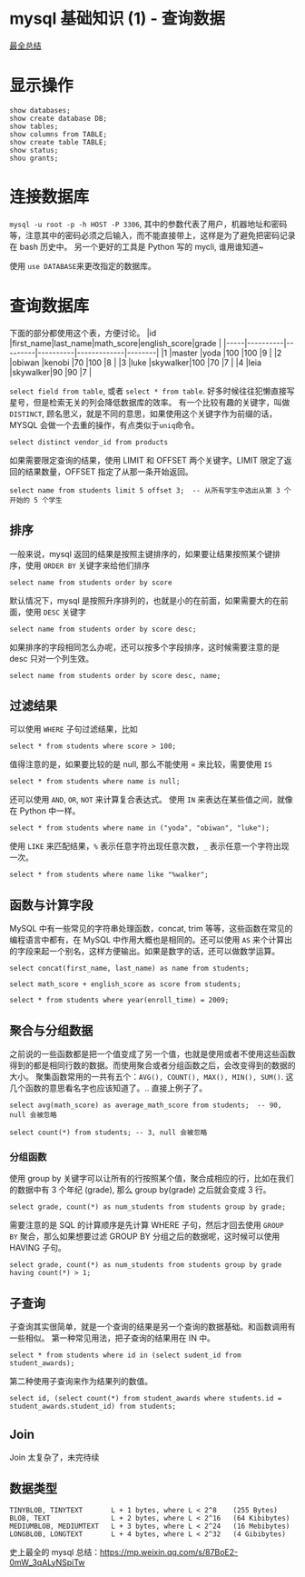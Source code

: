 # mysql 基础知识 (1) - 查询数据

<!--
ID: 21ecef71-67c4-43c6-a1da-288b3203fb91
Status: publish
Date: 2017-07-05T16:55:19
Modified: 2020-05-16T11:45:09
wp_id: 174
-->

[最全总结](https://mp.weixin.qq.com/s/87BoE2-0mW_3qALyNSpiTw)

# 显示操作

```
show databases;
show create database DB;
show tables;
show columns from TABLE;
show create table TABLE;
show status;
shou grants;
```

# 连接数据库

`mysql -u root -p -h HOST -P 3306`, 其中的参数代表了用户，机器地址和密码等，注意其中的密码必须之后输入，而不能直接带上，这样是为了避免把密码记录在 bash 历史中。
另一个更好的工具是 Python 写的 mycli, 谁用谁知道~

使用 `use DATABASE`来更改指定的数据库。

# 查询数据库

下面的部分都使用这个表，方便讨论。
|id   |first_name|last_name|math_score|english_score|grade   |
|-----|----------|---------|----------|-------------|--------|
|1    |master    |yoda     |100       |100          |9       |
|2    |obiwan    |kenobi   |70        |100          |8       |
|3    |luke      |skywalker|100       |70           |7       |
|4    |leia      |skywalker|90        |90           |7       |

`select field from table`, 或者 `select * from table`. 好多时候往往犯懒直接写星号，但是检索无关的列会降低数据库的效率。
有一个比较有趣的关键字，叫做`DISTINCT`, 顾名思义，就是不同的意思，如果使用这个关键字作为前缀的话，MYSQL 会做一个去重的操作，有点类似于`uniq`命令。
```
select distinct vendor_id from products
```

如果需要限定查询的结果，使用 LIMIT 和 OFFSET 两个关键字。LIMIT 限定了返回的结果数量，OFFSET 指定了从那一条开始返回。
```
select name from students limit 5 offset 3;  -- 从所有学生中选出从第 3 个开始的 5 个学生
```

## 排序

一般来说，mysql 返回的结果是按照主键排序的，如果要让结果按照某个键排序，使用 `ORDER BY` 关键字来给他们排序

```
select name from students order by score
```

默认情况下，mysql 是按照升序排列的，也就是小的在前面，如果需要大的在前面，使用 `DESC` 关键字

```
select name from students order by score desc;
```

如果排序的字段相同怎么办呢，还可以按多个字段排序，这时候需要注意的是 desc 只对一个列生效。
```
select name from students order by score desc, name;
```

## 过滤结果

可以使用 `WHERE` 子句过滤结果，比如

```
select * from students where score > 100;
```

值得注意的是，如果要比较的是 null, 那么不能使用 = 来比较，需要使用 `IS`

```
select * from students where name is null;
```

还可以使用 `AND`, `OR`, `NOT` 来计算复合表达式。
使用 `IN` 来表达在某些值之间，就像在 Python 中一样。

```
select * from students where name in ("yoda", "obiwan", "luke");
```

使用 `LIKE` 来匹配结果，`%` 表示任意字符出现任意次数，`_` 表示任意一个字符出现一次。
```
select * from students where name like "%walker";
```

## 函数与计算字段

MySQL 中有一些常见的字符串处理函数，concat, trim 等等，这些函数在常见的编程语言中都有，在 MySQL 中作用大概也是相同的。还可以使用 `AS` 来个计算出的字段来起一个别名，这样方便输出。如果是数字的话，还可以做数学运算。
```
select concat(first_name, last_name) as name from students;

select math_score + english_score as score from students;

select * from students where year(enroll_time) = 2009;
```

## 聚合与分组数据

之前说的一些函数都是把一个值变成了另一个值，也就是使用或者不使用这些函数得到的都是相同行数的数据。而使用聚合或者分组函数之后，会改变得到的数据的大小。
聚集函数常用的一共有五个：`AVG(), COUNT(), MAX(), MIN(), SUM()`. 这几个函数的意思看名字也应该知道了。.. 直接上例子了。
```
select avg(math_score) as average_math_score from students;  -- 90, null 会被忽略
```

```
select count(*) from students; -- 3, null 会被忽略
```

### 分组函数

使用 group by 关键字可以让所有的行按照某个值，聚合成相应的行，比如在我们的数据中有 3 个年纪 (grade), 那么 group by(grade) 之后就会变成 3 行。
```
select grade, count(*) as num_students from students group by grade;
```

需要注意的是 SQL 的计算顺序是先计算 WHERE 子句，然后才回去使用 `GROUP BY` 聚合，那么如果想要过滤 GROUP BY 分组之后的数据呢，这时候可以使用 HAVING 子句。
```
select grade, count(*) as num_students from students group by grade having count(*) > 1;
```

## 子查询

子查询其实很简单，就是一个查询的结果是另一个查询的数据基础。和函数调用有一些相似。
第一种常见用法，把子查询的结果用在 IN 中。
```
select * from students where id in (select sudent_id from student_awards);
```

第二种使用子查询来作为结果列的数值。
```
select id, (select count(*) from student_awards where students.id = student_awards.student_id) from students;
```

## Join

Join 太复杂了，未完待续

## 数据类型

```
TINYBLOB, TINYTEXT       L + 1 bytes, where L < 2^8    (255 Bytes)
BLOB, TEXT               L + 2 bytes, where L < 2^16   (64 Kibibytes)
MEDIUMBLOB, MEDIUMTEXT   L + 3 bytes, where L < 2^24   (16 Mebibytes)
LONGBLOB, LONGTEXT       L + 4 bytes, where L < 2^32   (4 Gibibytes)
```

史上最全的 mysql 总结：https://mp.weixin.qq.com/s/87BoE2-0mW_3qALyNSpiTw